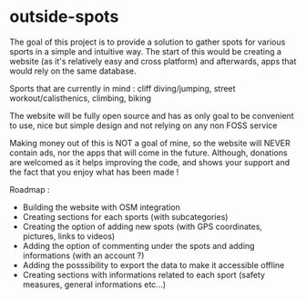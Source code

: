 # outside-spots

The goal of this project is to provide a solution to gather spots for various sports in a simple and intuitive way.
The start of this would be creating a website (as it's relatively easy and cross platform) and afterwards, apps that would rely on the same database.

Sports that are currently in mind : cliff diving/jumping, street workout/calisthenics, climbing, biking

The website will be fully open source and has as only goal to be convenient to use, nice but simple design and not relying on any non FOSS service

Making money out of this is NOT a goal of mine, so the website will NEVER contain ads, nor the apps that will come in the future. Although, donations are welcomed as it helps improving the code, and shows your support and the fact that you enjoy what has been made !

Roadmap :

- Building the website with OSM integration
- Creating sections for each sports (with subcategories)
- Creating the option of adding new spots (with GPS coordinates, pictures, links to videos)
- Adding the option of commenting under the spots and adding informations (with an account ?)
- Adding the posssibility to export the data to make it accessible offline
- Creating sections with informations related to each sport (safety measures, general informations etc...)
